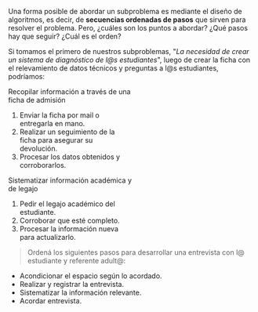 Una forma posible de abordar un subproblema es mediante el diseño de algoritmos, es decir, de **secuencias ordenadas de pasos** que sirven para resolver el problema. Pero, ¿cuáles son los puntos a abordar? ¿Qué pasos hay que seguir? ¿Cuál es el orden?

Si tomamos el primero de nuestros subproblemas, "_La necesidad de crear un sistema de diagnóstico de l@s estudiantes_", luego de crear la ficha con el relevamiento de datos técnicos y preguntas a l@s estudiantes, podríamos:

<div class="panel panel-default" style="width:50%;">
  <div class="panel-heading">Recopilar información a través de una ficha de admisión</div>
  <div class="panel-body">
    <ol>
      <li>Enviar la ficha por mail o entregarla en mano.</li>
      <li>Realizar un seguimiento de la ficha para asegurar su devolución.</li>
      <li>Procesar los datos obtenidos y corroborarlos.</li>
    </ol>
  </div>
</div>

<div class="panel panel-default" style="width:50%;">
  <div class="panel-heading">Sistematizar información académica y de legajo</div>
  <div class="panel-body">
    <ol>
      <li>Pedir el legajo académico del estudiante.</li>
      <li>Corroborar que esté completo.</li>
      <li>Procesar la información nueva para actualizarlo.</li>
    </ol>
  </div>
</div>

> Ordená los siguientes pasos para desarrollar una entrevista con l@ estudiante y referente adult@:
>
* Acondicionar el espacio según lo acordado.
* Realizar y registrar la entrevista.
* Sistematizar la información relevante.
* Acordar entrevista.


